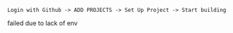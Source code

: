 
```
Login with Github -> ADD PROJECTS -> Set Up Project -> Start building
```

failed due to lack of env
